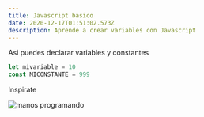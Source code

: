 ```yaml
---
title: Javascript basico
date: 2020-12-17T01:51:02.573Z
description: Aprende a crear variables con Javascript
---
```

Asi puedes declarar variables y constantes

```javascript
let mivariable = 10
const MICONSTANTE = 999
```

Inspirate

![manos programando](/img/animehands.jpg "programando")